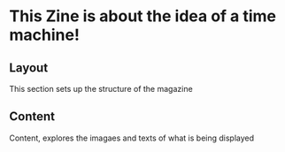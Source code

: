 # This Zine is about the idea of a time machine!

## Layout
This section sets up the structure of the magazine

## Content
Content, explores the imagaes and texts of what is being displayed
